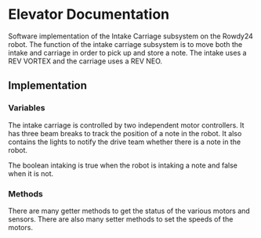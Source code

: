 # Elevator Documentation

Software implementation of the Intake Carriage subsystem on the Rowdy24 robot. The function of the intake carriage subsystem is to move both the intake and carriage in order to pick up and store a note. The intake uses a REV VORTEX and the carriage uses a REV NEO. 

## Implementation

### Variables
The intake carriage is controlled by two independent motor controllers. It has three beam breaks to track the position of a note in the robot. It also contains the lights to notify the drive team whether there is a note in the robot. 

The boolean intaking is true when the robot is intaking a note and false when it is not. 

### Methods
There are many getter methods to get the status of the various motors and sensors. There are also many setter methods to set the speeds of the motors. 
